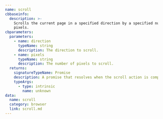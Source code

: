 ```yaml
---
name: scroll
cbbaseinfo:
  description: >-
    Scrolls the current page in a specified direction by a specified number of
    pixels.
cbparameters:
  parameters:
    - name: direction
      typeName: string
      description: The direction to scroll.
    - name: pixels
      typeName: string
      description: The number of pixels to scroll.
  returns:
    signatureTypeName: Promise
    description: A promise that resolves when the scroll action is complete.
    typeArgs:
      - type: intrinsic
        name: unknown
data:
  name: scroll
  category: browser
  link: scroll.md
---
```

<CBBaseInfo/> 
 <CBParameters/>